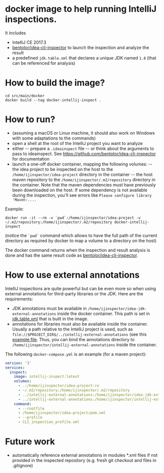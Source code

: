 # docker image to help running IntelliJ inspections.
It includes
- IntelliJ CE 2017.3
- [bentolor/idea-cli-inspector](https://github.com/bentolor/idea-cli-inspector) to launch the inspection and analyze the result
- a predefined `jdk.table.xml` that declares a unique JDK named `1.8` (that can be referenced for analysis)

# How to build the image?

```
cd src/main/docker
docker build --tag docker-intellij-inspect .
```

# How to run?
- (assuming a macOS or Linux machine, it should also work on Windows with some adaptations to the commands)
- open a shell at the root of the IntelliJ project you want to analyze
- either
-- prepare a `.ideainspect` file
-- or think about the arguments to pass to ideainspect. See https://github.com/bentolor/idea-cli-inspector for documentation
- launch a one-off docker container, mapping the following volumes:
-- the idea project to be inspected on the host to the `/home/ijinspector/idea-project` directory in the container
-- the host maven repository to the `/home/ijinspector/.m2/repository` directory in the container. Note that the maven dependencies must have previously been downloaded on the host. If some dependency is not available during the inspection, you'll see errors like `Please configure library 'Maven:....`

Example:

```
docker run -it --rm -v `pwd`:/home/ijinspector/idea-project -v ~/.m2/repository:/home/ijinspector/.m2/repository docker-intellij-inspect
```

(notice the `` `pwd` `` command which allows to have the full path of the current directory as required by docker to map a volume to a directory on the host)

The docker command returns when the inspection and result analysis is done and has the same result code as [bentolor/idea-cli-inspector](https://github.com/bentolor/idea-cli-inspector).

# How to use external annotations
IntelliJ inspections are quite powerful but can be even more so when using external annotations for third-party libraries or the JDK.
Here are the requirements:
- JDK annotations must be available in `/home/ijinspector/idea-jdk-external-annotations` inside the docker container. This path is set in [jdk.table.xml](src/main/docker/jdk.table.xml) that is built in the image.
- annotations for libraries must also be available inside the container. Usually a path relative to the IntelliJ project is used, such as `file://$PROJECT_DIR$/../intellij-external-annotations` (see this [example file](src/test/docker/external-annotations-enabled-maven-project/.idea/libraries/Maven__com_google_guava_guava_20_0.xml).
Thus, you can bind the annotations directory to `/home/ijinspector/intellij-external-annotations` inside the container.

The following `docker-compose.yml` is an example (for a maven project):
```yaml
version: '3'
services:
  inspect:
    image: intellij-inspect:latest
    volumes:
      - .:/home/ijinspector/idea-project:ro
      - ~/.m2/repository:/home/ijinspector/.m2/repository
      - ../intellij-external-annotations:/home/ijinspector/idea-jdk-external-annotations:ro
      - ../intellij-external-annotations:/home/ijinspector/intellij-external-annotations:ro
    command: 
      - --rootfile
      - /home/ijinspector/idea-project/pom.xml
      - --profile
      - CLI_inspection_profile.xml
```

# Future work
- automatically reference external annotations in modules *.xml files if not provided in the inspected repository (e.g. fresh git checkout and files in .gitignore)

